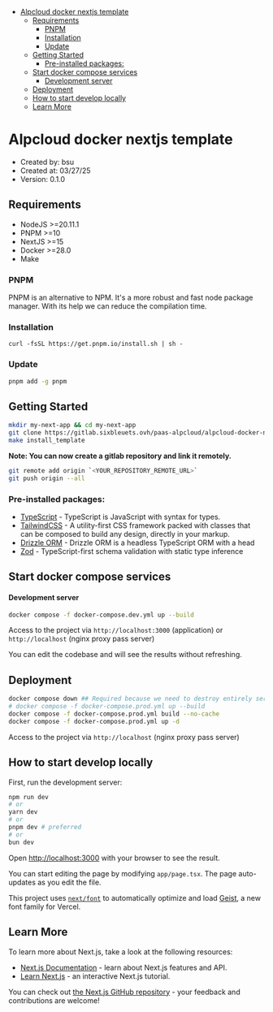 
- [Alpcloud docker nextjs template](#alpcloud-docker-nextjs-template)
  - [Requirements](#requirements)
    - [PNPM](#pnpm)
    - [Installation](#installation)
    - [Update](#update)
  - [Getting Started](#getting-started)
    - [Pre-installed packages:](#pre-installed-packages)
  - [Start docker compose services](#start-docker-compose-services)
      - [Development server](#development-server)
  - [Deployment](#deployment)
  - [How to start develop locally](#how-to-start-develop-locally)
  - [Learn More](#learn-more)


# Alpcloud docker nextjs template

- Created by: bsu
- Created at: 03/27/25
- Version: 0.1.0

## Requirements

- NodeJS >=20.11.1
- PNPM >=10
- NextJS >=15
- Docker >=28.0
- Make

### PNPM 

PNPM is an alternative to NPM. It's a more robust and fast node package manager. With its help we can reduce the compilation time.

### Installation

```
curl -fsSL https://get.pnpm.io/install.sh | sh -
```

### Update

```sh
pnpm add -g pnpm
```

## Getting Started

```sh
mkdir my-next-app && cd my-next-app
git clone https://gitlab.sixbleuets.ovh/paas-alpcloud/alpcloud-docker-nextjs.git .
make install_template
```

**Note: You can now create a gitlab repository and link it remotely.**

```sh
git remote add origin `<YOUR_REPOSITORY_REMOTE_URL>`
git push origin --all
```

### Pre-installed packages:
- [TypeScript](https://www.typescriptlang.org/docs/) - TypeScript is JavaScript with syntax for types.
- [TailwindCSS](https://tailwindcss.com/docs) - A utility-first CSS framework packed with classes that can be composed to build any design, directly in your markup.
- [Drizzle ORM](https://orm.drizzle.team/docs) - Drizzle ORM is a headless TypeScript ORM with a head
- [Zod](https://zod.dev/) - TypeScript-first schema validation with static type inference

## Start docker compose services

#### Development server

```sh
docker compose -f docker-compose.dev.yml up --build
```

Access to the project via `http://localhost:3000` (application) or `http://localhost` (nginx proxy pass server)

You can edit the codebase and will see the results without refreshing.

## Deployment

```sh
docker compose down ## Required because we need to destroy entirely services
# docker compose -f docker-compose.prod.yml up --build
docker compose -f docker-compose.prod.yml build --no-cache
docker compose -f docker-compose.prod.yml up -d
```

Access to the project via `http://localhost` (nginx proxy pass server)

## How to start develop locally

First, run the development server:

```bash
npm run dev
# or
yarn dev
# or
pnpm dev # preferred
# or
bun dev
```

Open [http://localhost:3000](http://localhost:3000) with your browser to see the result.

You can start editing the page by modifying `app/page.tsx`. The page auto-updates as you edit the file.

This project uses [`next/font`](https://nextjs.org/docs/app/building-your-application/optimizing/fonts) to automatically optimize and load [Geist](https://vercel.com/font), a new font family for Vercel.

## Learn More

To learn more about Next.js, take a look at the following resources:

- [Next.js Documentation](https://nextjs.org/docs) - learn about Next.js features and API.
- [Learn Next.js](https://nextjs.org/learn) - an interactive Next.js tutorial.

You can check out [the Next.js GitHub repository](https://github.com/vercel/next.js) - your feedback and contributions are welcome!